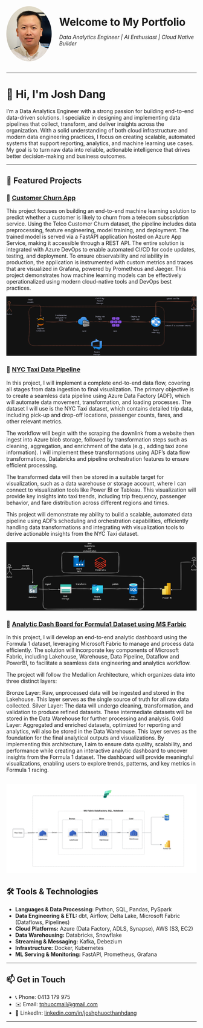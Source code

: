 <div style="display: flex; align-items: center; gap: 20px; margin-bottom: 30px;">
  <img src="img/profile_photo.jpg" alt="Phuoc Dang" width="120" style="border-radius: 50%;">
  <div>
    <h1 style="margin: 0;">Welcome to My Portfolio</h1>
    <p><em>Data Analytics Engineer | AI Enthusiast | Cloud Native Builder</em></p>
  </div>
</div>

---

# 👋 Hi, I'm Josh Dang

I’m a Data Analytics Engineer with a strong passion for building end-to-end data-driven solutions. I specialize in designing and implementing data pipelines that collect, transform, and deliver insights across the organization. With a solid understanding of both cloud infrastructure and modern data engineering practices, I focus on creating scalable, automated systems that support reporting, analytics, and machine learning use cases. My goal is to turn raw data into reliable, actionable intelligence that drives better decision-making and business outcomes.


---

## 🚀 Featured Projects
### 🔹 [Customer Churn App](https://github.com/JoshPDang/telcochurnapp)

This project focuses on building an end-to-end machine learning solution to predict whether a customer is likely to churn from a telecom subscription service. Using the Telco Customer Churn dataset, the pipeline includes data preprocessing, feature engineering, model training, and deployment. The trained model is served via a FastAPI application hosted on Azure App Service, making it accessible through a REST API. The entire solution is integrated with Azure DevOps to enable automated CI/CD for code updates, testing, and deployment. To ensure observability and reliability in production, the application is instrumented with custom metrics and traces that are visualized in Grafana, powered by Prometheus and Jaeger. This project demonstrates how machine learning models can be effectively operationalized using modern cloud-native tools and DevOps best practices.

![customer_churn_system_architect](img/telco_churn_app.png)



### 🔹 [NYC Taxi Data Pipeline](https://github.com/JoshPDang/nyc-taxi-pipeline)
In this project, I will implement a complete end-to-end data flow, covering all stages from data ingestion to final visualization. The primary objective is to create a seamless data pipeline using Azure Data Factory (ADF), which will automate data movement, transformation, and loading processes. The dataset I will use is the NYC Taxi dataset, which contains detailed trip data, including pick-up and drop-off locations, passenger counts, fares, and other relevant metrics.

The workflow will begin with the scraping the downlink from a website then ingest into Azure blob storage, followed by transformation steps such as cleaning, aggregation, and enrichment of the data (e.g., adding taxi zone information). I will implement these transformations using ADF’s data flow transformations, Databricks and pipeline orchestration features to ensure efficient processing.

The transformed data will then be stored in a suitable target for visualization, such as a data warehouse or storage account, where I can connect to visualization tools like Power BI or Tableau. This visualization will provide key insights into taxi trends, including trip frequency, passenger behavior, and fare distribution across different regions and times.

This project will demonstrate my ability to build a scalable, automated data pipeline using ADF’s scheduling and orchestration capabilities, efficiently handling data transformations and integrating with visualization tools to derive actionable insights from the NYC Taxi dataset.

![NYC Taxi](img/nyc_taxi.png)


### 🔹 [Analytic Dash Board for Formula1 Dataset using MS Farbic](https://github.com/JoshPDang/Formula1_MSFabric)

In this project, I will develop an end-to-end analytic dashboard using the Formula 1 dataset, leveraging Microsoft Fabric to manage and process data efficiently. The solution will incorporate key components of Microsoft Fabric, including Lakehouse, Warehouse, Data Pipeline, Dataflow and PowerBI, to facilitate a seamless data engineering and analytics workflow.

The project will follow the Medallion Architecture, which organizes data into three distinct layers:

Bronze Layer: Raw, unprocessed data will be ingested and stored in the Lakehouse. This layer serves as the single source of truth for all raw data collected.
Silver Layer: The data will undergo cleaning, transformation, and validation to produce refined datasets. These intermediate datasets will be stored in the Data Warehouse for further processing and analysis.
Gold Layer: Aggregated and enriched datasets, optimized for reporting and analytics, will also be stored in the Data Warehouse. This layer serves as the foundation for the final analytical outputs and visualizations.
By implementing this architecture, I aim to ensure data quality, scalability, and performance while creating an interactive analytic dashboard to uncover insights from the Formula 1 dataset. The dashboard will provide meaningful visualizations, enabling users to explore trends, patterns, and key metrics in Formula 1 racing.


![Formula1](img/Formula1.png)
---

## 🛠 Tools & Technologies

- **Languages & Data Processing:** Python, SQL, Pandas, PySpark  
- **Data Engineering & ETL:** dbt, Airflow, Delta Lake, Microsoft Fabric (Dataflows, Pipelines)  
- **Cloud Platforms:** Azure (Data Factory, ADLS, Synapse), AWS (S3, EC2)  
- **Data Warehousing:** Databricks, Snowflake  
- **Streaming & Messaging:** Kafka, Debezium  
- **Infrastructure:** Docker, Kubernetes  
- **ML Serving & Monitoring:** FastAPI, Prometheus, Grafana


---

## 📫 Get in Touch

- 📞 Phone: 0413 179 975  
- ✉️ Email: [tphuocmail@gmail.com](mailto:tphuocmail@gmail.com)  
- 💼 LinkedIn: [linkedin.com/in/joshphuocthanhdang](https://linkedin.com/in/joshphuocthanhdang)

---
